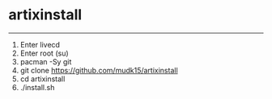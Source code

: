 # artixinstall
____
1. Enter livecd
2. Enter root (su)
3. pacman -Sy git
4. git clone https://github.com/mudk15/artixinstall
5. cd artixinstall
6. ./install.sh

